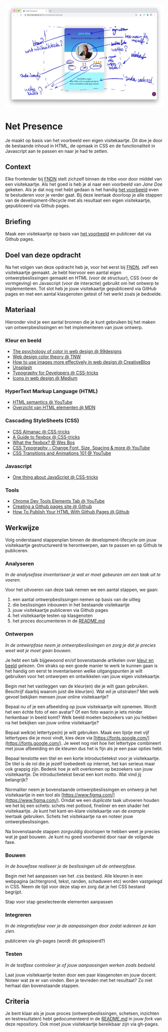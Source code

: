 ![Visitekaartje](VisitekaartjeDuplicate.jpg "Visitekaartje")

# Net Presence
Je maakt op basis van het voorbeeld een eigen visitekaartje. Dit doe je door de bestaande inhoud in HTML, de opmaak in CSS en de functionaliteit in Javascript aan te passen en naar je had te zetten.

## Context
Elke frontender bij [FNDN](https://fdnd.nl) stelt zichzelf binnen de tribe voor door middel van een visitekaartje. Als het goed is heb je al naar een voorbeeld van *Jane Doe* gekeken. Als je dat nog niet hebt gedaan is het handig [het voorbeeld](https://github.com/fdnd-task/fdnd-net-presence-example) even te bestuderen voor je verder gaat. Bij deze leertaak doorloop je alle stappen van de development-lifecycle met als resultaat een eigen visitekaartje, gepubliceerd via Github pages.

## Briefing
Maak een visitekaartje op basis van [het voorbeeld](https://github.com/fdnd-task/fdnd-net-presence-example) en publiceer dat via Github pages.

## Doel van deze opdracht
Na het volgen van deze opdracht heb je, voor het eerst bij [FNDN](https://fdnd.nl), zelf een visitekaartje gemaakt. Je hebt hiervoor een aantal eigen ontwerpbeslissingen gemaakt en HTML (voor de structuur), CSS (voor de vormgeving) en Javascript (voor de interactie) gebruikt om het ontwerp te implementeren. Tot slot heb je jouw visitekaartje gepubliceerd via GitHub pages en met een aantal klasgenoten getest of het werkt zoals je bedoelde.


## Materiaal
Hieronder vind je een aantal bronnen die je kunt gebruiken bij het maken van ontwerpbeslissingen en het implementeren van jouw ontwerp.

### Kleur en beeld
- [The psychology of color in web design @ 99designs](https://en.99designs.nl/blog/creative-inspiration/psychology-color-web-design/)
- [Web design color theory @ TNW](https://thenextweb.com/dd/2015/04/07/how-to-create-the-right-emotions-with-color-in-web-design/)
- [How to use images more effectively in web design @ CreativeBloq](https://www.creativebloq.com/inspiration/how-to-use-images-more-effectively-in-web-design)
- [Unsplash](https://unsplash.com/)
- [Typography for Developers @ CSS-tricks](https://css-tricks.com/typography-for-developers/)
- [Icons in web design @ Medium](https://medium.com/outcrowd/icons-in-web-design-824f57cb2db0)

### HyperText Markup Language (HTML)
- [HTML semantics @ YouTube](https://www.youtube.com/watch?v=n9T2B91hHRM)
- [Overzicht van HTML elementen @ MDN](https://developer.mozilla.org/nl/docs/Web/HTML/Element)

### Cascading StyleSheets (CSS)
- [CSS Almanac @ CSS-tricks](https://css-tricks.com/almanac/)
- [A Guide to flexbox @ CSS-tricks](https://css-tricks.com/snippets/css/a-guide-to-flexbox/)
- [What the flexbox? @ Wes Bos](https://flexbox.io/)
- [CSS Typography - Change Font, Size, Spacing & more @ YouTube](https://www.youtube.com/watch?v=RNakAX3rVVw)
- [CSS Transitions and Animations 101 @ YouTube](https://www.youtube.com/watch?v=n9T2B91hHRM)

### Javascript
- [One thing about JavaScript @ CSS-tricks](https://css-tricks.com/video-screencasts/150-hey-designers-know-one-thing-javascript-recommend/)

### Tools
- [Chrome Dev Tools Elements Tab @ YouTube](https://www.youtube.com/watch?v=Z3HGJsNLQ1E)
- [Creating a Github pages site @ Github](https://docs.github.com/en/github/working-with-github-pages/creating-a-github-pages-site#creating-your-site)
- [How To Publish Your HTML With Github Pages @ Github](https://anilemrah.medium.com/how-to-publish-your-html-with-github-pages-8f3f854e7d4)

## Werkwijze
Volg onderstaand stappenplan binnen de development-lifecycle om jouw visitekaartje gestructureerd te herontwerpen, aan te passen en op Github te publiceren.

### Analyseren
*In de analysefase inventariseer je wat er moet gebeuren om een taak uit te voeren.* 

Voor het uitvoeren van deze taak nemen we een aantal stappen, we gaan:
1. een aantal ontwerpbeslissingen nemen op basis van de uitleg
2. die beslissingen inbouwen in het bestaande visitekaartje
3. jouw visitekaartje publiceren via Github pages
4. het visitekaartje testen op klasgenoten
5. het proces documenteren in de [README.md](../README.md)

### Ontwerpen
*In de ontwerpfase neem je ontwerpbeslissingen en zorg je dat je precies weet wat je moet gaan bouwen.*

Je hebt een talk bijgewoond en/of bovenstaande artikelen over [kleur en beeld](#kleur-en-beeld) gelezen. Om straks op een goede manier te werk te kunnen gaan is het handig om eerst te inventariseren welke uitgangspunten je wilt gebruiken voor het ontwerpen en ontwikkelen van jouw eigen visitekaartje. 

Begin met het vastleggen van de kleur(en) die je wilt gaan gebruiken. Beschrijf daarbij waarom juist die kleur(en). Wat wil je uitstralen? Met welk gevoel bekijken mensen jouw online visitekaartje?

Bepaal nu of je een afbeelding op jouw visitekaartje wilt opnemen. Wordt het een échte foto of een avatar? Of een foto waarin je iets minder herkenbaar in beeld komt? Welk beeld moeten bezoekers van jou hebben na het bekijken van jouw online visitekaartje?

Bepaal welk(e) lettertype(n) je wilt gebruiken. Maak een lijstje met vijf lettertypes die je mooi vindt, kies deze via [https://fonts.google.com/](https://fonts.google.com/).  Je weet nog niet hoe het lettertype combineert met jouw afbeelding en de kleuren dus het is fijn als je een paar opties hebt.

Bepaal tenslotte een titel en een korte introductietekst voor je visitekaartje. De titel is de rol die je jezelf toebedeelt op internet, het kan serieus maar ook grappig zijn. Bedenk hoe je wilt overkomen op bezoekers van jouw visitekaartje. De introductietekst bevat een kort motto. Wat vind jij belangrijk?

Normaliter neem je bovenstaande ontwerpbeslissingen en ontwerp je het visitekaartje in een tool als [https://www.figma.com/](https://www.figma.com/). Omdat we een *duplicate* taak uitvoeren houden we het bij een schets: schets met potlood, fineliner en een shader het visitekaartje. Je kunt het kant-en-klare visitekaartje van de *example* leertaak gebruiken. Schets het visitekaartje na en noteer jouw ontwerpbeslissingen.

Na bovenstaande stappen zorgvuldig doorlopen te hebben weet je precies wat je gaat bouwen. Je kunt nu goed voorbereid door naar de volgende fase.

### Bouwen
*In de bouwfase realiseer je de beslissingen uit de ontwerpfase.*

Begin met het aanpassen van het .css bestand. Alle kleuren in een webpagina (achtergrond, tekst, randen, schaduwen etc) worden vastgelegd in CSS. Neem de tijd voor deze stap en zorg dat je het CSS bestand begrijpt.

Stap voor stap geselecteerde elementen aanpassen

### Integreren
*In de integratiefase voer je de aanpassingen door zodat iedereen ze kan zien.*

publiceren via gh-pages (wordt dit gekopieerd?)

### Testen
*In de testfase controleer je of jouw aanpassingen werken zoals bedoeld.*

Laat jouw visitekaartje testen door een paar klasgenoten en jouw docent. Noteer wat ze er van vinden. Ben je tevreden met het resultaat? Zo niet herhaal dan bovenstaande stappen.

## Criteria
Je bent klaar als je jouw proces (ontwerpbeslissingen, schetsen, inzichten en testresultaten) hebt gedocumenteerd in de [README.md](../README.md) in jouw *fork* van deze repository. Ook moet jouw visitekaartje bereikbaar zijn via gh-pages.


